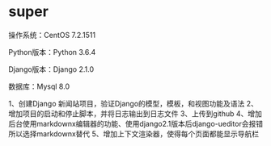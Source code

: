 # super
操作系统：CentOS 7.2.1511

Python版本：Python 3.6.4

Django版本：Django 2.1.0

数据库：Mysql 8.0

1、创建Django 新闻站项目，验证Django的模型，模板，和视图功能及语法
2、增加项目的启动和停止脚本，并将日志输出到日志文件
3、上传到github
4、增加后台使用markdownx编辑器的功能、使用django2.1版本后django-ueditor会报错所以选择markdownx替代
5、增加上下文渲染器，使得每个页面都能显示导航栏
